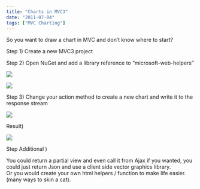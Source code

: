 ```yaml
---
title: "Charts in MVC3"
date: "2011-07-04"
tags: ["MVC Charting"]
---
```


So you want to draw a chart in MVC and don’t know where to start?

Step 1) Create a new MVC3 project

Step 2) Open NuGet and add a library reference to “microsoft-web-helpers”

![](/images//blog/image.axd?picture=image_thumb_64.png)

![](/images//blog/image.axd?picture=image_thumb_65.png)

Step 3) Change your action method to create a new chart and write it to the response stream

![](/images//blog/image.axd?picture=image_thumb_66.png)

Result)

![](/images//blog/image.axd?picture=image_thumb_67.png)

Step Additional )

You could return a partial view and even call it from Ajax if you wanted, you could just return Json and use a client side vector graphics library.  
Or you would create your own html helpers / function to make life easier. (many ways to skin a cat).
